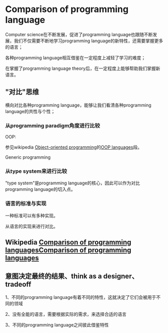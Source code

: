 # Comparison of programming language

Computer science在不断发展，促进了programming language也跟随不断发展，我们不仅需要不断地学习programming language的新特性，还需要掌握更多的语言；

各种programming language相互借鉴在一定程度上减轻了学习的难度；

在掌握了programming language theory后，在一定程度上能够帮助我们掌握新语言。

## "对比"思维

横向对比各种programming language，能够让我们看清各种programming language的共性与个性；



### 从programming paradigm角度进行比较

OOP: 

参见wikipedia [Object-oriented programming](https://en.wikipedia.org/wiki/Object-oriented_programming)的[OOP languages](https://en.wikipedia.org/wiki/Object-oriented_programming#OOP_languages)段。

Generic programming



### 从type system来进行比较

"type system"是programming language的核心，因此可以作为对比programming language的切入点。



### 语言的标准与实现

一种标准可以有多种实现。

从语言的实现来进行对比。



## Wikipedia [Comparison of programming languagesComparison of programming languages](https://infogalactic.com/info/Comparison_of_programming_languages)



## 意图决定最终的结果、think as a designer、tradeoff

1、不同的programming language有着不同的特性，这就决定了它们会被用于不同的领域

2、没有全能的语言，需要根据实际的需求，来选择合适的语言

3、不同的programming language之间彼此借鉴特性
